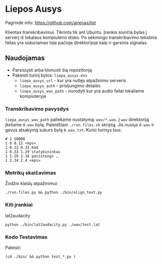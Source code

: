 # Liepos Ausys

Pagrindė info: https://github.com/airenas/list

Klientas transkribavimui. Tikrinta tik ant Ubuntu. Įrankis siunčia bylas į serverį iš lokalaus kompiuterio disko. Po sėkmingo transkribavimo tekstinis failas yra sukuriamas toje pačioje direktorijoje kaip ir garsinis signalas.

## Naudojamas

* Parsisiųsti arba klonuoti šią repozitoriją
* Pakeisti turinį bylos: `liepa_ausys.env`
  * `liepa_ausys_url` - kur yra nutlęs atpažinimo serveris
  * `liepa_ausys_auth` - prisijungimo detalės
  * `liepa_ausys_wav_path` - nurodyti kur yra audio failai lokaliame kompiuteryje
 
### Transkribavimo pavyzdys

`liepa_ausys_wav_path` paliekame nustatymą: `wav/*.wav`. Į `wav` direktoriją įkeliame `0.wav` bylą. Paleidžiam `./run.files.sh` skriptą. Jis nusiųs `0.wav` ir gavus atsakymą sukurs bylą `0.wav.txt`. Kurio turinys bus:

```
# 1 S0000
1 0 0.12 <eps>
1 0.12 0.33 Kad
1 0.33 1.29 statybininkai
1 1.29 2.34 pasistengs ,
1 2.34 2.4 <eps>
```
### Metrikų skaičavimas

Žodžio klaidų atpažinimui:

```
./run.files.py && python ./bin/align_text.py
```

### Kiti įrankiai
lat2audacity

```
python ./bin/lat2audacity.py ./wav/test.lat
```

### Kodo Testavimas
Paleisti:
```
(cd ./bin/ && python test_*.py )
```
